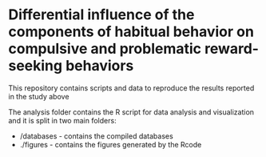 # Differential influence of the components of habitual behavior on compulsive and problematic reward-seeking behaviors

This repository contains scripts and data to reproduce the results reported in the study above


The analysis folder contains the R script for data analysis and visualization and it is split in two main folders:

* /databases - contains the compiled databases
* ./figures - contains the figures generated by the Rcode

